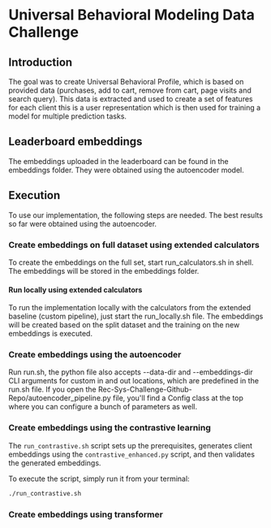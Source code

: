 # Universal Behavioral Modeling Data Challenge

## Introduction
The goal was to create Universal Behavioral Profile, which is based on provided data (purchases, add to cart, remove from cart, page visits and search query). This data is extracted and used to create a set of features for each client this is a user representation which is then used for training a model for multiple prediction tasks.

## Leaderboard embeddings
The embeddings uploaded in the leaderboard can be found in the embeddings folder. They were obtained using the autoencoder model.

## Execution
To use our implementation, the following steps are needed. The best results so far were obtained using the autoencoder.

### Create embeddings on full dataset using extended calculators
To create the embeddings on the full set, start run_calculators.sh in shell. The embeddings will be stored in the embeddings folder.

#### Run locally using extended calculators
To run the implementation locally with the calculators from the extended baseline (custom pipeline), just start the run_locally.sh file. The embeddings will be created based on the split dataset and the training on the new embeddings is executed.

### Create embeddings using the autoencoder
Run run.sh, the python file also accepts --data-dir and --embeddings-dir CLI arguments for custom in and out locations, which are predefined in the run.sh file.
If you open the Rec-Sys-Challenge-Github-Repo/autoencoder_pipeline.py file, you'll find a Config class at the top where you can configure a bunch of parameters as well.

### Create embeddings using the contrastive learning

The `run_contrastive.sh` script sets up the prerequisites, generates client embeddings using the `contrastive_enhanced.py` script, and then validates the generated embeddings.

To execute the script, simply run it from your terminal:

```bash
./run_contrastive.sh
```

### Create embeddings using transformer
